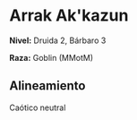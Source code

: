 # Arrak Ak'kazun

**Nivel:** Druida 2, Bárbaro 3

**Raza:** Goblin (MMotM)

## Alineamiento
Caótico neutral

